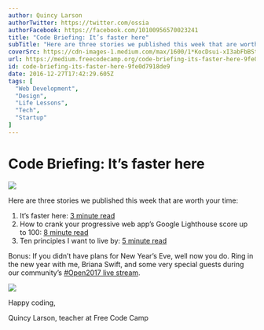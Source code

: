 ```yaml
---
author: Quincy Larson
authorTwitter: https://twitter.com/ossia
authorFacebook: https://facebook.com/10100956570023241
title: "Code Briefing: It’s faster here"
subTitle: "Here are three stories we published this week that are worth your time:..."
coverSrc: https://cdn-images-1.medium.com/max/1600/1*KocDsui-xI3abFbBStiJhQ.png
url: https://medium.freecodecamp.org/code-briefing-its-faster-here-9fe0d7918de9
id: code-briefing-its-faster-here-9fe0d7918de9
date: 2016-12-27T17:42:29.605Z
tags: [
  "Web Development",
  "Design",
  "Life Lessons",
  "Tech",
  "Startup"
]
---
```

# Code Briefing: It’s faster here



![](https://cdn-images-1.medium.com/max/1600/1*KocDsui-xI3abFbBStiJhQ.png)



Here are three stories we published this week that are worth your time:

1.  It’s faster here: [3 minute read](http://bit.ly/2iAOCZe)
2.  How to crank your progressive web app’s Google Lighthouse score up to 100: [8 minute read](http://bit.ly/2iAGY0X)
3.  Ten principles I want to live by: [5 minute read](http://bit.ly/2idZO19)

Bonus: If you didn’t have plans for New Year’s Eve, well now you do. Ring in the new year with me, Briana Swift, and some very special guests during our community’s [#Open2017 live stream](http://bit.ly/2h6l1pk).



![](https://cdn-images-1.medium.com/max/1600/1*GCd9vTLO1ZUZ67S6pX6knQ.jpeg)



Happy coding,

Quincy Larson, teacher at Free Code Camp








